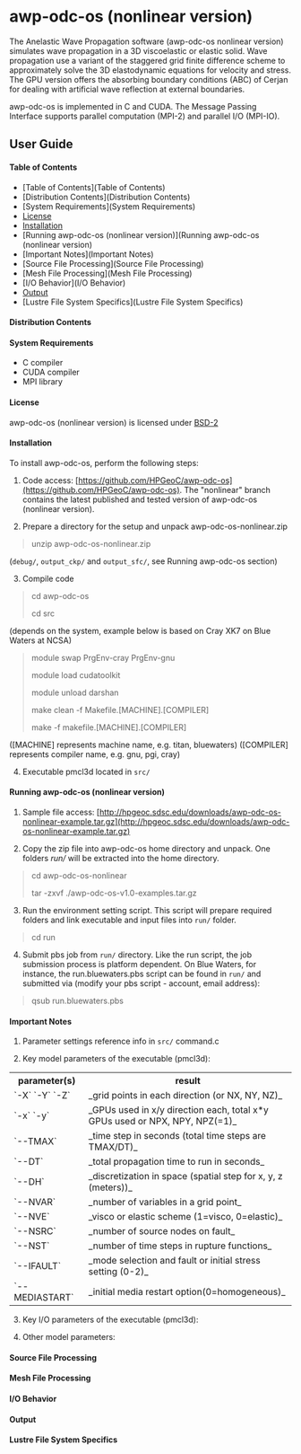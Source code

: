 # **awp-odc-os (nonlinear version)**

The Anelastic Wave Propagation software (awp-odc-os nonlinear version) simulates wave propagation in a 3D viscoelastic or elastic solid. Wave propagation use a variant of the staggered grid finite difference scheme to approximately solve the 3D elastodynamic equations for velocity and stress. The GPU version offers the absorbing boundary conditions (ABC) of Cerjan for dealing with artificial wave reflection at external boundaries.

awp-odc-os is implemented in C and CUDA.  The Message Passing Interface supports parallel computation (MPI-2) and parallel I/O (MPI-IO).

## User Guide

#### Table of Contents
* [Table of Contents](Table of Contents)
* [Distribution Contents](Distribution Contents)
* [System Requirements](System Requirements)
* [License](License)
* [Installation](Installation)
* [Running awp-odc-os (nonlinear version)](Running awp-odc-os (nonlinear version)
* [Important Notes](Important Notes)
* [Source File Processing](Source File Processing)
* [Mesh File Processing](Mesh File Processing)
* [I/O Behavior](I/O Behavior)
* [Output](Output)
* [Lustre File System Specifics](Lustre File System Specifics)

#### Distribution Contents


#### System Requirements
* C compiler
* CUDA compiler
* MPI library

#### License
awp-odc-os (nonlinear version) is licensed under [BSD-2](LICENSE)

#### Installation
To install awp-odc-os, perform the following steps:

1. Code access: [https://github.com/HPGeoC/awp-odc-os](https://github.com/HPGeoC/awp-odc-os). The "nonlinear" branch contains the latest published and tested version of awp-odc-os (nonlinear version).

2. Prepare a directory for the setup and unpack awp-odc-os-nonlinear.zip

  > unzip awp-odc-os-nonlinear.zip

  (`debug/`, `output_ckp/` and `output_sfc/`, see Running awp-odc-os section)

3. Compile code

  > cd awp-odc-os
  >
  > cd src

  (depends on the system, example below is based on Cray XK7 on Blue Waters at NCSA)

  > module swap PrgEnv-cray PrgEnv-gnu
  >
  > module load cudatoolkit
  >
  > module unload darshan
  >
  > make clean -f Makefile.[MACHINE].[COMPILER]
  >
  > make -f makefile.[MACHINE].[COMPILER]

  ([MACHINE] represents machine name, e.g. titan, bluewaters) ([COMPILER] represents compiler name, e.g. gnu, pgi, cray)

4. Executable pmcl3d located in `src/`

#### Running awp-odc-os (nonlinear version)

1. Sample file access: [http://hpgeoc.sdsc.edu/downloads/awp-odc-os-nonlinear-example.tar.gz](http://hpgeoc.sdsc.edu/downloads/awp-odc-os-nonlinear-example.tar.gz)

2. Copy the zip file into awp-odc-os home directory and unpack. One folders *run/* will be extracted into the home directory.

  > cd awp-odc-os-nonlinear
  >
  > tar -zxvf ./awp-odc-os-v1.0-examples.tar.gz

3. Run the environment setting script. This script will prepare required folders and link executable and input files into `run/` folder.

  > cd run

4. Submit pbs job from `run/` directory. Like the run script, the job submission process is platform dependent. On Blue Waters, for instance, the run.bluewaters.pbs script can be found in `run/` and submitted via (modify your pbs script - account, email address):

  > qsub run.bluewaters.pbs

#### Important Notes

1. Parameter settings reference info in `src/` command.c

2. Key model parameters of the executable (pmcl3d):

  <table>
    <tr><th>parameter(s)</th><th>result</th></tr>
    <tr><td>`-X` `-Y` `-Z`</td><td>_grid points in each direction (or NX, NY, NZ)_                            </td></tr>
    <tr><td>`-x` `-y`     </td><td>_GPUs used in x/y direction each, total x*y GPUs used or NPX, NPY, NPZ(=1)_</td></tr>
    <tr><td>`--TMAX`      </td><td>_time step in seconds (total time steps are TMAX/DT)_                      </td></tr>
    <tr><td>`--DT`        </td><td>_total propagation time to run in seconds_                                 </td></tr>
    <tr><td>`--DH`        </td><td>_discretization in space (spatial step for x, y, z (meters))_              </td></tr>
    <tr><td>`--NVAR`      </td><td>_number of variables in a grid point_                                      </td></tr>
    <tr><td>`--NVE`       </td><td>_visco or elastic scheme (1=visco, 0=elastic)_                             </td></tr>
    <tr><td>`--NSRC`      </td><td>_number of source nodes on fault_                                          </td></tr>
    <tr><td>`--NST`       </td><td>_number of time steps in rupture functions_                                </td></tr>
    <tr><td>`--IFAULT`    </td><td>_mode selection and fault or initial stress setting (0-2)_                 </td></tr>
    <tr><td>`--MEDIASTART`</td><td>_initial media restart option(0=homogeneous)_                              </td></tr>
  </table>

3. Key I/O parameters of the executable (pmcl3d):

4. Other model parameters:



#### Source File Processing

#### Mesh File Processing

#### I/O Behavior

#### Output

#### Lustre File System Specifics
